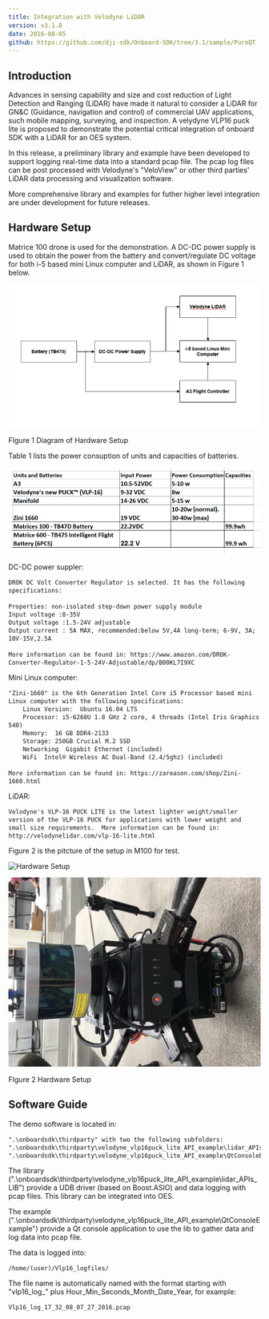 ```yaml
---
title: Integration with Velodyne LiDAR
version: v3.1.8
date: 2016-08-05
github: https://github.com/dji-sdk/Onboard-SDK/tree/3.1/sample/PureQT
---
```


## Introduction

Advances in sensing capability and size and cost reduction of Light Detection and Ranging (LiDAR) have made it natural to consider a LiDAR for GN&C (Guidance, navigation and control) of commercial UAV applications, such mobile mapping, surveying, and inspection. A velydyne VLP16 puck lite is proposed to demonstrate the potential critical integration of onboard SDK with a LiDAR for an OES system. 

In this release, a preliminary library and example have been developed to support logging real-time data into a standard pcap file.  The pcap log files can be post processed with Velodyne's "VeloView" or other third parties' LiDAR data processing and visualization software. 
 
More comprehensive library and examples for futher higher level integration are under development for future releases.


## Hardware Setup

Matrice 100 drone is used for the demonstration. A DC-DC power supply is used to obtain the power from the battery and convert/regulate DC voltage for both i-5 based mini Linux computer and LiDAR, as shown in Figure 1 below.

![Hardware Setup](../../images/velodyne/hw_setup.PNG)

FIgure 1 Diagram of Hardware Setup

Table 1 lists the power consuption of units and capacities of batteries.

![Power Requirement](../../images/velodyne/units_power_consumptions_Batteries.PNG)

DC-DC power suppler:

	DROK DC Volt Converter Regulator is selected. It has the following specifications:
	
	Properties: non-isolated step-down power supply module 
	Input voltage :8-35V 
	Output voltage :1.5-24V adjustable 
	Output current : 5A MAX, recommended:below 5V,4A long-term; 6-9V, 3A; 10V-15V,2.5A 
 
	More information can be found in: https://www.amazon.com/DROK-Converter-Regulator-1-5-24V-Adjustable/dp/B00KL7I9XC
	
Mini Linux computer:

	"Zini-1660" is the 6th Generation Intel Core i5 Processor based mini Linux computer with the following specifications:
		Linux Version:  Ubuntu 16.04 LTS  
		Processor: i5-6260U 1.8 GHz 2 core, 4 threads (Intel Iris Graphics 540)
		Memory:  16 GB DDR4-2133     
		Storage: 250GB Crucial M.2 SSD
		Networking  Gigabit Ethernet (included)    
		WiFi  Intel® Wireless AC Dual-Band (2.4/5ghz) (included)    

	More information can be found in: https://zareason.com/shop/Zini-1660.html

LiDAR:

	Velodyne's VLP-16 PUCK LITE is the latest lighter weight/smaller version of the VLP-16 PUCK for applications with lower weight and small size requirements.  More information can be found in:
	http://velodynelidar.com/vlp-16-lite.html
	
Figure 2 is the pitcture of the setup in M100 for test.

![Hardware Setup](../../images/velodyne/hw_pic1.JPG)

![Hardware Setup](../../images/velodyne/hw_pic2.JPG)

FIgure 2 Hardware Setup
	
## Software Guide
The demo software is located in:

	".\onboardsdk\thirdparty" with two the following subfolders:
	".\onboardsdk\thirdparty\velodyne_vlp16puck_lite_API_example\lidar_APIs_LIB"
	".\onboardsdk\thirdparty\velodyne_vlp16puck_lite_API_example\QtConsoleExample"

The library (".\onboardsdk\thirdparty\velodyne_vlp16puck_lite_API_example\lidar_APIs_LIB") provide a UDB driver (based on Boost.ASIO) and data logging with pcap files. This library can be integrated into OES.

The example (".\onboardsdk\thirdparty\velodyne_vlp16puck_lite_API_example\QtConsoleExample") provide a Qt console application to use the lib to gather data and log data into pcap file.

The data is logged into: 
	
	/home/(user)/Vlp16_logfiles/

The file name is automatically named with the format starting with "vlp16_log_" plus Hour_Min_Seconds_Month_Date_Year, for example:

	Vlp16_log_17_32_08_07_27_2016.pcap

	




 







